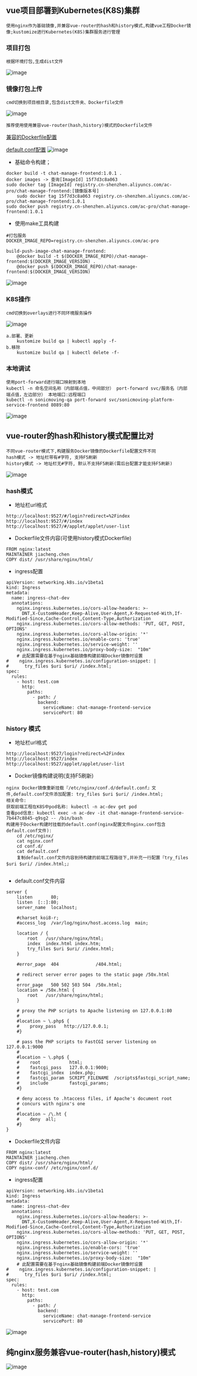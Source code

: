 ## vue项目部署到Kubernetes(K8S)集群
    使用nginx作为基础镜像,并兼容vue-router的hash和history模式,构建vue工程Docker镜像;kustomize进行Kubernetes(K8S)集群服务进行管理
### 项目打包
    根据环境打包,生成dist文件
   ![image](./img/build.png)

###  镜像打包上传
    cmd切换到项目根目录,包含dist文件夹、Dockerfile文件
   ![image](./img/dockerfile.png)
    
    推荐使用使用兼容vue-router(hash,history)模式的Dockerfile文件
   [兼容的Dockerfile配置](./Dockerfile)
   
   [default.conf配置](./nginx-conf/default.conf)
   ![image](./dockerfile-compatible-hash-history-router-mode.png)
    
- 基础命令构建；   
```text
docker build -t chat-manage-frontend:1.0.1 .
docker images -> 查询[ImageId] 15f7d3c8a063
sudo docker tag [ImageId] registry.cn-shenzhen.aliyuncs.com/ac-pro/chat-manage-frontend:[镜像版本号]
    sudo docker tag 15f7d3c8a063 registry.cn-shenzhen.aliyuncs.com/ac-pro/chat-manage-frontend:1.0.1
sudo docker push registry.cn-shenzhen.aliyuncs.com/ac-pro/chat-manage-frontend:1.0.1
```    

- 使用make工具构建
```text
#打包服务
DOCKER_IMAGE_REPO=registry.cn-shenzhen.aliyuncs.com/ac-pro

build-push-image-chat-manage-frontend:
	@docker build -t $(DOCKER_IMAGE_REPO)/chat-manage-frontend:$(DOCKER_IMAGE_VERSION) .
	@docker push $(DOCKER_IMAGE_REPO)/chat-manage-frontend:$(DOCKER_IMAGE_VERSION)
```
![image](./img/make-docker.png)
    
### K8S操作
    cmd切换到overlays进行不同环境服务操作
   ![image](./img/k8s-detail.png)
   
    a.部署、更新
        kustomize build qa | kubectl apply -f-     
    b.移除
        kustomize build qa | kubectl delete -f-

### 本地调试
    使用port-forward进行端口映射到本地
    kubectl -n 命名空间名称（内部端点值，中间部分） port-forward svc/服务名（内部端点值，左边部分） 本地端口:远程端口
    kubectl -n sonicmoving-qa port-forward svc/sonicmoving-platform-service-frontend 8089:80
   ![image](./img/port-forward.png)
   
## vue-router的hash和history模式配置比对
```text
不同vue-router模式下,构建服务Docker镜像的Dockerfile配置文件不同
hash模式 -> 地址栏带有#字符, 支持F5刷新
history模式 -> 地址栏无#字符, 默认不支持F5刷新(需后台配置才能支持F5刷新)
```
![image](./img/router-mode.png)

### hash模式
- 地址栏url格式
```text
http://localhost:9527/#/login?redirect=%2Findex
http://localhost:9527/#/index
http://localhost:9527/#/applet/applet/user-list
```
- Dockerfile文件内容(可使用history模式Dockerfile)
```text
FROM nginx:latest
MAINTAINER jiacheng.chen
COPY dist/ /usr/share/nginx/html/
```
- ingress配置
```text
apiVersion: networking.k8s.io/v1beta1
kind: Ingress
metadata:
  name: ingress-chat-dev
  annotations:
    nginx.ingress.kubernetes.io/cors-allow-headers: >-
      DNT,X-CustomHeader,Keep-Alive,User-Agent,X-Requested-With,If-Modified-Since,Cache-Control,Content-Type,Authorization
    nginx.ingress.kubernetes.io/cors-allow-methods: 'PUT, GET, POST, OPTIONS'
    nginx.ingress.kubernetes.io/cors-allow-origin: '*'
    nginx.ingress.kubernetes.io/enable-cors: 'true'
    nginx.ingress.kubernetes.io/service-weight: ''
    nginx.ingress.kubernetes.io/proxy-body-size:  "10m"
    # 此配置需要在基于nginx基础镜像构建前端Docker镜像时设置
#    nginx.ingress.kubernetes.io/configuration-snippet: |
#      try_files $uri $uri/ /index.html;
spec:
  rules:
    - host: test.com
      http:
        paths:
          - path: /
            backend:
              serviceName: chat-manage-frontend-service
              servicePort: 80
```


### history 模式
- 地址栏url格式
```text
http://localhost:9527/login?redirect=%2Findex
http://localhost:9527/index
http://localhost:9527/applet/applet/user-list
```

- Docker镜像构建说明(支持F5刷新)
```text
nginx Docker镜像重新挂载『/etc/nginx/conf.d/default.conf』文件,default.conf文件添加配置: try_files $uri $uri/ /index.html;
相关命令:
获取前端工程在K8S中pod名称: kubectl -n ac-dev get pod
查看pod信息: kubectl exec -n ac-dev -it chat-manage-frontend-service-7b447c8845-q9sg2 -- /bin/bash
构建用于Docker构建时挂载的default.conf(nginx配置文件nginx.conf包含default.conf文件):
    cd /etc/nginx/
    cat nginx.conf
    cd conf.d/
    cat default.conf
    复制default.conf文件内容到待构建的前端工程路径下,并补充一行配置『try_files $uri $uri/ /index.html;』
    
```

- default.conf文件内容
```text
server {
    listen       80;
    listen  [::]:80;
    server_name  localhost;

    #charset koi8-r;
    #access_log  /var/log/nginx/host.access.log  main;

    location / {
        root   /usr/share/nginx/html;
        index  index.html index.htm;
        try_files $uri $uri/ /index.html;
    }

    #error_page  404              /404.html;

    # redirect server error pages to the static page /50x.html
    #
    error_page   500 502 503 504  /50x.html;
    location = /50x.html {
        root   /usr/share/nginx/html;
    }

    # proxy the PHP scripts to Apache listening on 127.0.0.1:80
    #
    #location ~ \.php$ {
    #    proxy_pass   http://127.0.0.1;
    #}

    # pass the PHP scripts to FastCGI server listening on 127.0.0.1:9000
    #
    #location ~ \.php$ {
    #    root           html;
    #    fastcgi_pass   127.0.0.1:9000;
    #    fastcgi_index  index.php;
    #    fastcgi_param  SCRIPT_FILENAME  /scripts$fastcgi_script_name;
    #    include        fastcgi_params;
    #}

    # deny access to .htaccess files, if Apache's document root
    # concurs with nginx's one
    #
    #location ~ /\.ht {
    #    deny  all;
    #}
}
```

- Dockerfile文件内容
```text
FROM nginx:latest
MAINTAINER jiacheng.chen
COPY dist/ /usr/share/nginx/html/
COPY nginx-conf/ /etc/nginx/conf.d/
```

- ingress配置
```text
apiVersion: networking.k8s.io/v1beta1
kind: Ingress
metadata:
  name: ingress-chat-dev
  annotations:
    nginx.ingress.kubernetes.io/cors-allow-headers: >-
      DNT,X-CustomHeader,Keep-Alive,User-Agent,X-Requested-With,If-Modified-Since,Cache-Control,Content-Type,Authorization
    nginx.ingress.kubernetes.io/cors-allow-methods: 'PUT, GET, POST, OPTIONS'
    nginx.ingress.kubernetes.io/cors-allow-origin: '*'
    nginx.ingress.kubernetes.io/enable-cors: 'true'
    nginx.ingress.kubernetes.io/service-weight: ''
    nginx.ingress.kubernetes.io/proxy-body-size:  "10m"
    # 此配置需要在基于nginx基础镜像构建前端Docker镜像时设置
#    nginx.ingress.kubernetes.io/configuration-snippet: |
#      try_files $uri $uri/ /index.html;
spec:
  rules:
    - host: test.com
      http:
        paths:
          - path: /
            backend:
              serviceName: chat-manage-frontend-service
              servicePort: 80
```

![image](./img/nginx-config.png)

## 纯nginx服务兼容vue-router(hash,history)模式
![image](./img/window-vue-route-mode.png)